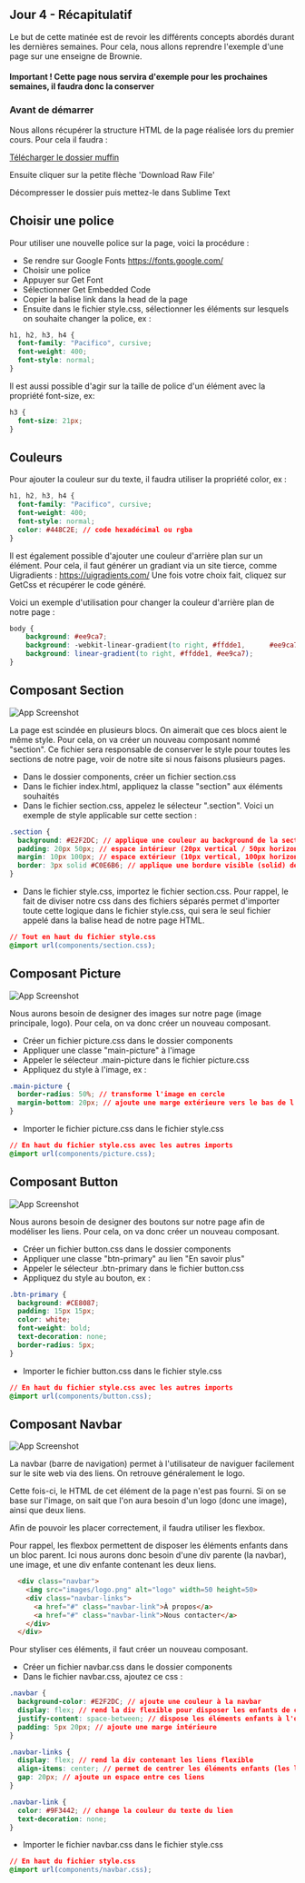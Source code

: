 
## Jour 4 - Récapitulatif
Le but de cette matinée est de revoir les différents concepts abordés durant les dernières semaines. Pour cela, nous allons reprendre l'exemple d'une page sur une enseigne de Brownie.
#### Important ! Cette page nous servira d'exemple pour les prochaines semaines, il faudra donc la conserver




### Avant de démarrer
Nous allons récupérer la structure HTML de la page réalisée lors du premier cours. Pour cela il faudra : 

[Télécharger le dossier muffin](https://github.com/Rjumeau/muffin/blob/master/muffin.zip)

Ensuite cliquer sur la petite flèche 'Download Raw File'

Décompresser le dossier puis mettez-le dans Sublime Text
    
## Choisir une police
Pour utiliser une nouvelle police sur la page, voici la procédure : 
- Se rendre sur Google Fonts https://fonts.google.com/
- Choisir une police
- Appuyer sur Get Font
- Sélectionner Get Embedded Code
- Copier la balise link dans la head de la page
- Ensuite dans le fichier style.css, sélectionner les éléments sur lesquels on souhaite changer la police, ex : 



```css
h1, h2, h3, h4 {
  font-family: "Pacifico", cursive;
  font-weight: 400;
  font-style: normal;
}

```

Il est aussi possible d'agir sur la taille de police d'un élément avec la propriété font-size, ex:

```css
h3 {
  font-size: 21px;
}

```
## Couleurs
Pour ajouter la couleur sur du texte, il faudra utiliser la propriété color, ex : 
```css
h1, h2, h3, h4 {
  font-family: "Pacifico", cursive;
  font-weight: 400;
  font-style: normal;
  color: #448C2E; // code hexadécimal ou rgba 
}

```

Il est également possible d'ajouter une couleur d'arrière plan sur un élément. Pour cela, il faut générer un gradiant via un site tierce, comme Uigradients : https://uigradients.com/
Une fois votre choix fait, cliquez sur GetCss et récupérer le code généré.

Voici un exemple d'utilisation pour changer la couleur d'arrière plan de notre page : 

```css
body {
    background: #ee9ca7;
    background: -webkit-linear-gradient(to right, #ffdde1,      #ee9ca7);
    background: linear-gradient(to right, #ffdde1, #ee9ca7);
}

```

## Composant Section
![App Screenshot](https://github.com/Rjumeau/muffin/blob/master/images-readme/section-muffin.png)






La page est scindée en plusieurs blocs. On aimerait que ces blocs aient le même style. Pour cela, on va créer un nouveau composant nommé "section". Ce fichier sera responsable de conserver le style pour toutes les sections de notre page, voir de notre site si nous faisons plusieurs pages.

- Dans le dossier components, créer un fichier section.css
- Dans le fichier index.html, appliquez la classe "section" aux éléments souhaités
- Dans le fichier section.css, appelez le sélecteur ".section". Voici un exemple de style applicable sur cette section : 

```css
.section {
  background: #E2F2DC; // applique une couleur au background de la section
  padding: 20px 50px; // espace intérieur (20px vertical / 50px horizontal)
  margin: 10px 100px; // espace extérieur (10px vertical, 100px horizontal)
  border: 3px solid #C0E6B6; // applique une bordure visible (solid) de 3px avec une couleur
}

```
- Dans le fichier style.css, importez le fichier section.css. Pour rappel, le fait de diviser notre css dans des fichiers séparés permet d'importer toute cette logique dans le fichier style.css, qui sera le seul fichier appelé dans la balise head de notre page HTML.

```css
// Tout en haut du fichier style.css
@import url(components/section.css);

```

## Composant Picture

![App Screenshot](https://github.com/Rjumeau/muffin/blob/master/images-readme/main-muffin.png)

Nous aurons besoin de designer des images sur notre page (image principale, logo). Pour cela, on va donc créer un nouveau composant.

- Créer un fichier picture.css dans le dossier components
- Appliquer une classe "main-picture" à l'image
- Appeler le sélecteur .main-picture dans le fichier picture.css
- Appliquez du style à l'image, ex : 

```css
.main-picture {
  border-radius: 50%; // transforme l'image en cercle
  margin-bottom: 20px; // ajoute une marge extérieure vers le bas de l'image
}

```

- Importer le fichier picture.css dans le fichier style.css

```css
// En haut du fichier style.css avec les autres imports
@import url(components/picture.css);

```
## Composant Button
![App Screenshot](https://github.com/Rjumeau/muffin/blob/master/images-readme/button-muffin.png)

Nous aurons besoin de designer des boutons sur notre page afin de modéliser les liens. Pour cela, on va donc créer un nouveau composant.

- Créer un fichier button.css dans le dossier components
- Appliquer une classe "btn-primary" au lien "En savoir plus"
- Appeler le sélecteur .btn-primary dans le fichier button.css
- Appliquez du style au bouton, ex : 

```css
.btn-primary {
  background: #CE8087;
  padding: 15px 15px;
  color: white;
  font-weight: bold;
  text-decoration: none;
  border-radius: 5px;
}

```

- Importer le fichier button.css dans le fichier style.css

```css
// En haut du fichier style.css avec les autres imports
@import url(components/button.css);
```
## Composant Navbar
![App Screenshot](https://github.com/Rjumeau/muffin/blob/master/images-readme/navbar.png)

La navbar (barre de navigation) permet à l'utilisateur de naviguer facilement sur le site web via des liens. On retrouve généralement le logo.

Cette fois-ci, le HTML de cet élément de la page n'est pas fourni. Si on se base sur l'image, on sait que l'on aura besoin d'un logo (donc une image), ainsi que deux liens. 

Afin de pouvoir les placer correctement, il faudra utiliser les flexbox.

Pour rappel, les flexbox permettent de disposer les éléments enfants dans un bloc parent. Ici nous aurons donc besoin d'une div parente (la navbar), une image, et une div enfante contenant les deux liens.


```html
  <div class="navbar">
    <img src="images/logo.png" alt="logo" width=50 height=50>
    <div class="navbar-links">
      <a href="#" class="navbar-link">À propos</a>
      <a href="#" class="navbar-link">Nous contacter</a>
    </div>
  </div>
```

Pour styliser ces éléments, il faut créer un nouveau composant.

- Créer un fichier navbar.css dans le dossier components
- Dans le fichier navbar.css, ajoutez ce css : 

```css
.navbar {
  background-color: #E2F2DC; // ajoute une couleur à la navbar
  display: flex; // rend la div flexible pour disposer les enfants de celle-ci
  justify-content: space-between; // dispose les éléments enfants à l'opposé sur l'axe horizontal
  padding: 5px 20px; // ajoute une marge intérieure
}

.navbar-links {
  display: flex; // rend la div contenant les liens flexible
  align-items: center; // permet de centrer les éléments enfants (les liens) sur l'axe verticale
  gap: 20px; // ajoute un espace entre ces liens
}

.navbar-link {
  color: #9F3442; // change la couleur du texte du lien
  text-decoration: none; 
}
```

- Importer le fichier navbar.css dans le fichier style.css

```css
// En haut du fichier style.css
@import url(components/navbar.css);
```
